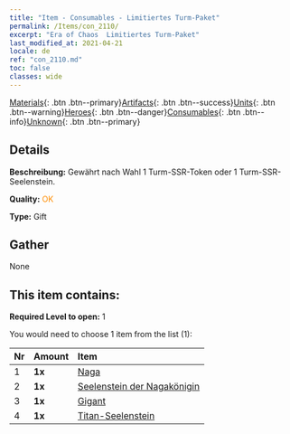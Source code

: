 ```yaml
---
title: "Item - Consumables - Limitiertes Turm-Paket"
permalink: /Items/con_2110/
excerpt: "Era of Chaos  Limitiertes Turm-Paket"
last_modified_at: 2021-04-21
locale: de
ref: "con_2110.md"
toc: false
classes: wide
---
```

 [Materials](/de/Items/){: .btn .btn--primary}[Artifacts](/de/Items/Artifacts/){: .btn .btn--success}[Units](/de/Items/Units/){: .btn .btn--warning}[Heroes](/de/Items/Heroes/){: .btn .btn--danger}[Consumables](/de/Items/Consumables/){: .btn .btn--info}[Unknown](/de/Items/Unknown/){: .btn .btn--primary}

## Details
 **Beschreibung:** Gewährt nach Wahl 1 Turm-SSR-Token oder 1 Turm-SSR-Seelenstein.

 **Quality:** <span style="color: #FF8C00">OK</span>

 **Type:** Gift

## Gather

  None

## This item contains:

 **Required Level to open:** 1

 You would need to choose 1 item from the list (1):

  | Nr | Amount |     Item    |
  |:---|:-------|:------------|
  | 1 |  **1x** | [Naga](/de/Items/unt_240/) |  | 
  | 2 |  **1x** | [Seelenstein der Nagakönigin](/de/Items/unt_325/) |  | 
  | 3 |  **1x** | [Gigant](/de/Items/unt_241/) |  | 
  | 4 |  **1x** | [Titan-Seelenstein](/de/Items/unt_326/) |  | 
